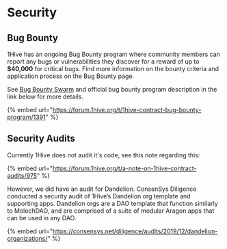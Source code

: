 # Security

## Bug Bounty

1Hive has an ongoing Bug Bounty program where community members can report any bugs or vulnerabilities they discover for a reward of up to **$40,000** for critical bugs. Find more information on the bounty criteria and application process on the Bug Bounty page.

See [Bug Bounty Swarm](swarms/bug-bounty.md) and official bug bounty program description in the link below for more details.

{% embed url="https://forum.1hive.org/t/1hive-contract-bug-bounty-program/1391" %}

## Security Audits

Currently 1Hive does not audit it's code, see this note regarding this:

{% embed url="https://forum.1hive.org/t/a-note-on-1hive-contract-audits/975" %}

However, we did have an audit for Dandelion. ConsenSys Diligence conducted a security audit of 1Hive’s Dandelion org template and supporting apps. Dandelion orgs are a DAO template that function similarly to MolochDAO, and are comprised of a suite of modular Aragon apps that can be used in any DAO.

{% embed url="https://consensys.net/diligence/audits/2019/12/dandelion-organizations/" %}



